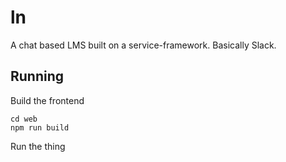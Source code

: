 # ln
A chat based LMS built on a service-framework. Basically Slack.

## Running

Build the frontend
```
cd web
npm run build
```

Run the thing
